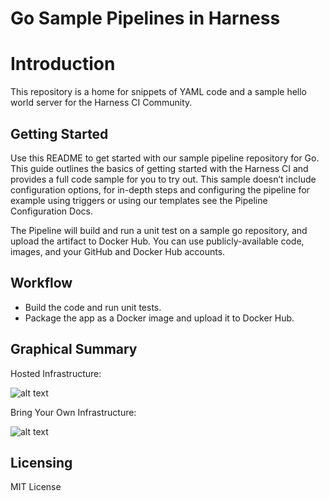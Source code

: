 # Go Sample Pipelines in Harness 
 
Introduction
========================
This repository is a home for snippets of YAML code and a sample hello world server for the Harness CI Community.

## Getting Started

Use this README to get started with our sample pipeline repository for Go. This guide outlines the basics of getting started with the Harness CI and provides a full code sample for you to try out. This sample doesn’t include configuration options, for in-depth steps and configuring the pipeline for example using triggers or using our templates see the Pipeline Configuration Docs.

The Pipeline will build and run a unit test on a sample go repository, and upload the artifact to Docker Hub. You can use publicly-available code, images, and your GitHub and Docker Hub accounts.

## Workflow
- Build the code and run unit tests.
- Package the app as a Docker image and upload it to Docker Hub.


## Graphical Summary

Hosted Infrastructure:

![alt text](./images/harness_ci_hosted_infra_overview-eb7892f29a82eeae8f7112763ae749d1.png)

Bring Your Own Infrastructure:

![alt text](./images/harness_ci_your_infra_overview-b5d71133006969a8fe1129e0c48070cb.png)

## Licensing

MIT License
